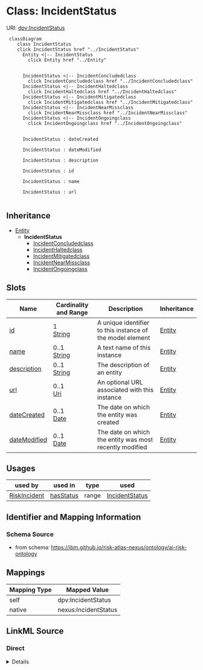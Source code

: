 

# Class: IncidentStatus



URI: [dpv:IncidentStatus](https://w3c.github.io/dpv/2.1/dpv/#IncidentStatus)






```mermaid
 classDiagram
    class IncidentStatus
    click IncidentStatus href "../IncidentStatus"
      Entity <|-- IncidentStatus
        click Entity href "../Entity"


      IncidentStatus <|-- IncidentConcludedclass
        click IncidentConcludedclass href "../IncidentConcludedclass"
      IncidentStatus <|-- IncidentHaltedclass
        click IncidentHaltedclass href "../IncidentHaltedclass"
      IncidentStatus <|-- IncidentMitigatedclass
        click IncidentMitigatedclass href "../IncidentMitigatedclass"
      IncidentStatus <|-- IncidentNearMissclass
        click IncidentNearMissclass href "../IncidentNearMissclass"
      IncidentStatus <|-- IncidentOngoingclass
        click IncidentOngoingclass href "../IncidentOngoingclass"


      IncidentStatus : dateCreated

      IncidentStatus : dateModified

      IncidentStatus : description

      IncidentStatus : id

      IncidentStatus : name

      IncidentStatus : url


```





## Inheritance
* [Entity](Entity.md)
    * **IncidentStatus**
        * [IncidentConcludedclass](IncidentConcludedclass.md)
        * [IncidentHaltedclass](IncidentHaltedclass.md)
        * [IncidentMitigatedclass](IncidentMitigatedclass.md)
        * [IncidentNearMissclass](IncidentNearMissclass.md)
        * [IncidentOngoingclass](IncidentOngoingclass.md)



## Slots

| Name | Cardinality and Range | Description | Inheritance |
| ---  | --- | --- | --- |
| [id](id.md) | 1 <br/> [String](String.md) | A unique identifier to this instance of the model element | [Entity](Entity.md) |
| [name](name.md) | 0..1 <br/> [String](String.md) | A text name of this instance | [Entity](Entity.md) |
| [description](description.md) | 0..1 <br/> [String](String.md) | The description of an entity | [Entity](Entity.md) |
| [url](url.md) | 0..1 <br/> [Uri](Uri.md) | An optional URL associated with this instance | [Entity](Entity.md) |
| [dateCreated](dateCreated.md) | 0..1 <br/> [Date](Date.md) | The date on which the entity was created | [Entity](Entity.md) |
| [dateModified](dateModified.md) | 0..1 <br/> [Date](Date.md) | The date on which the entity was most recently modified | [Entity](Entity.md) |





## Usages

| used by | used in | type | used |
| ---  | --- | --- | --- |
| [RiskIncident](RiskIncident.md) | [hasStatus](hasStatus.md) | range | [IncidentStatus](IncidentStatus.md) |






## Identifier and Mapping Information







### Schema Source


* from schema: https://ibm.github.io/risk-atlas-nexus/ontology/ai-risk-ontology




## Mappings

| Mapping Type | Mapped Value |
| ---  | ---  |
| self | dpv:IncidentStatus |
| native | nexus:IncidentStatus |







## LinkML Source

<!-- TODO: investigate https://stackoverflow.com/questions/37606292/how-to-create-tabbed-code-blocks-in-mkdocs-or-sphinx -->

### Direct

<details>
```yaml
name: IncidentStatus
from_schema: https://ibm.github.io/risk-atlas-nexus/ontology/ai-risk-ontology
is_a: Entity
class_uri: dpv:IncidentStatus

```
</details>

### Induced

<details>
```yaml
name: IncidentStatus
from_schema: https://ibm.github.io/risk-atlas-nexus/ontology/ai-risk-ontology
is_a: Entity
attributes:
  id:
    name: id
    description: A unique identifier to this instance of the model element. Example
      identifiers include UUID, URI, URN, etc.
    from_schema: https://ibm.github.io/risk-atlas-nexus/ontology/ai-risk-ontology
    rank: 1000
    slot_uri: schema:identifier
    identifier: true
    alias: id
    owner: IncidentStatus
    domain_of:
    - Entity
    range: string
    required: true
  name:
    name: name
    description: A text name of this instance.
    from_schema: https://ibm.github.io/risk-atlas-nexus/ontology/ai-risk-ontology
    rank: 1000
    slot_uri: schema:name
    alias: name
    owner: IncidentStatus
    domain_of:
    - Entity
    - BenchmarkMetadataCard
    range: string
  description:
    name: description
    description: The description of an entity
    from_schema: https://ibm.github.io/risk-atlas-nexus/ontology/ai-risk-ontology
    rank: 1000
    slot_uri: schema:description
    alias: description
    owner: IncidentStatus
    domain_of:
    - Entity
    range: string
  url:
    name: url
    description: An optional URL associated with this instance.
    from_schema: https://ibm.github.io/risk-atlas-nexus/ontology/ai-risk-ontology
    rank: 1000
    slot_uri: schema:url
    alias: url
    owner: IncidentStatus
    domain_of:
    - Entity
    range: uri
  dateCreated:
    name: dateCreated
    description: The date on which the entity was created.
    from_schema: https://ibm.github.io/risk-atlas-nexus/ontology/ai-risk-ontology
    rank: 1000
    slot_uri: schema:dateCreated
    alias: dateCreated
    owner: IncidentStatus
    domain_of:
    - Entity
    range: date
    required: false
  dateModified:
    name: dateModified
    description: The date on which the entity was most recently modified.
    from_schema: https://ibm.github.io/risk-atlas-nexus/ontology/ai-risk-ontology
    rank: 1000
    slot_uri: schema:dateModified
    alias: dateModified
    owner: IncidentStatus
    domain_of:
    - Entity
    range: date
    required: false
class_uri: dpv:IncidentStatus

```
</details>
